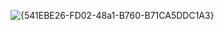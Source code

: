 ![{541EBE26-FD02-48a1-B760-B71CA5DDC1A3}](https://github.com/79loli/YooAssetSetting/assets/76603721/69e4312d-0975-4da9-b893-e8eaaa8c09fd)
